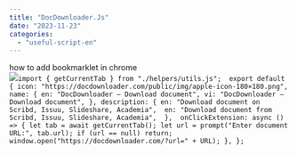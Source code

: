 ```yaml
---
title: "DocDownloader.Js"
date: "2023-11-23"
categories: 
  - "useful-script-en"
---
```


how to add bookmarklet in chrome  
![](https://camo.githubusercontent.com/5f21e427a7d3ee887313a4f9b1ab033e6462db47ca299bf3f7e2d81a0ce854bd/68747470733a2f2f696d672e7765626e6f74732e636f6d2f323031392f30342f447261672d616e642d44726f702d4c696e6b732d696e2d4368726f6d652e706e67)`import { getCurrentTab } from "./helpers/utils.js";  export default { icon: "https://docdownloader.com/public/img/apple-icon-180×180.png", name: { en: "DocDownloader – Download document", vi: "DocDownloader – Download document", }, description: { en: "Download document on Scribd, Issuu, Slideshare, Academia",  en: "Download document from Scribd, Issuu, Slideshare, Academia",  },  onClickExtension: async () => { let tab = await getCurrentTab(); let url = prompt("Enter document URL:", tab.url); if (url == null) return;  window.open("https://docdownloader.com/?url=" + URL); }, };`
